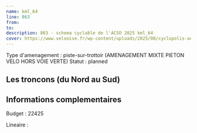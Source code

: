 ```yaml
---
name: kml_64 
line: 863
from: 
to:  
description: 863 - schema cyclable de l'ACSO 2025 kml_64 
cover: https://www.velooise.fr/wp-content/uploads/2025/08/cyclopolis-acso-863.jpg
---
```

Type d'amenagement : piste-sur-trottoir (AMENAGEMENT MIXTE PIETON VELO HORS VOIE VERTE)
Statut : planned
## Les troncons (du Nord au Sud)

## Informations complementaires

Budget  : 22425 

Lineaire :

